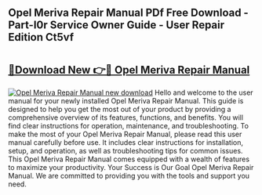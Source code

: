 ## Opel Meriva Repair Manual PDf Free Download - Part-I0r Service Owner Guide - User Repair Edition Ct5vf

# <h2><a href="http://cf1207.oget.top/?id=Opel+Meriva+Repair+Manual">🔗Download New 👉🔴 Opel Meriva Repair Manual</a></h2>

[![Opel Meriva Repair Manual new download](https://i.imgur.com/5g1atiW.png)](http://cf1207.oget.top/?id=Opel+Meriva+Repair+Manual)
Hello and welcome to the user manual for your newly installed Opel Meriva Repair Manual. This guide is designed to help you get the most out of your product by providing a comprehensive overview of its features, functions, and benefits. You will find clear instructions for operation, maintenance, and troubleshooting. To make the most of your Opel Meriva Repair Manual, please read this user manual carefully before use. It includes clear instructions for installation, setup, and operation, as well as troubleshooting tips for common issues. This Opel Meriva Repair Manual comes equipped with a wealth of features to maximize your productivity. Your Success is Our Goal Opel Meriva Repair Manual. We are committed to providing you with the tools and support you need.

